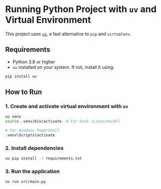 # Running Python Project with `uv` and Virtual Environment

This project uses [`uv`](https://github.com/astral-sh/uv), a fast alternative to `pip` and `virtualenv`.

## Requirements

* Python 3.8 or higher
* `uv` installed on your system. If not, install it using:

```bash
pip install uv
```

## How to Run

### 1. Create and activate virtual environment with `uv`

```bash
uv venv
source .venv/bin/activate  # For bash (Linux/macOS)

# For Windows PowerShell
.venv\Scripts\activate
```

### 2. Install dependencies

```bash
uv pip install -r requirements.txt
```

### 3. Run the application

```bash
uv run src/main.py
```